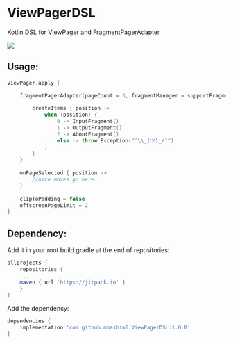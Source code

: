 
# ViewPagerDSL
Kotlin DSL for ViewPager and FragmentPagerAdapter

[![](https://jitpack.io/v/mhashim6/ViewPagerDSL.svg)](https://jitpack.io/#mhashim6/ViewPagerDSL)
## Usage:
```kotlin
viewPager.apply {

    fragmentPagerAdapter(pageCount = 3, fragmentManager = supportFragmentManager) {
    
        createItems { position ->
            when (position) {
                0 -> InputFragment()
                1 -> OutputFragment()
                2 -> AboutFragment()
                else -> throw Exception("¯\\_(ツ)_/¯")
            }
        }
    }
    
    onPageSelected { position ->
        //nice moves go here.
    }
    
    clipToPadding = false
    offscreenPageLimit = 2
}
```
## Dependency:
Add it in your root build.gradle at the end of repositories:

```groovy
allprojects {
    repositories {
    ...
    maven { url 'https://jitpack.io' }
    }
}
```
Add the dependency:
```groovy
dependencies {
    implementation 'com.github.mhashim6:ViewPagerDSL:1.0.0'
}
```